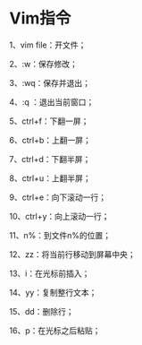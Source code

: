 # Vim指令

1、vim  file：开文件；

2、:w：保存修改；

3、:wq：保存并退出；

4、:q ：退出当前窗口；

5、ctrl+f：下翻一屏；

6、ctrl+b：上翻一屏；

7、ctrl+d：下翻半屏；

8、ctrl+u：上翻半屏；

9、ctrl+e：向下滚动一行；

10、ctrl+y：向上滚动一行；

11、n%：到文件n%的位置；

12、zz：将当前行移动到屏幕中央；

13、i：在光标前插入；

14、yy：复制整行文本；

15、dd：删除行；

16、p：在光标之后粘贴；

